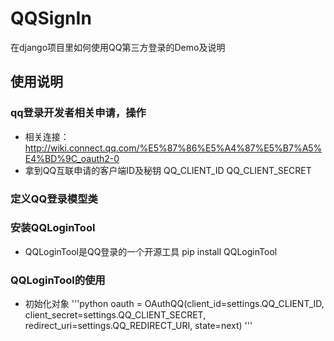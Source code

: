 # QQSignIn
在django项目里如何使用QQ第三方登录的Demo及说明
## 使用说明
### qq登录开发者相关申请，操作
* 相关连接：http://wiki.connect.qq.com/%E5%87%86%E5%A4%87%E5%B7%A5%E4%BD%9C_oauth2-0
* 拿到QQ互联申请的客户端ID及秘钥 QQ_CLIENT_ID QQ_CLIENT_SECRET 
### 定义QQ登录模型类
### 安装QQLoginTool
* QQLoginTool是QQ登录的一个开源工具 pip install QQLoginTool
### QQLoginTool的使用
* 初始化对象
'''python
oauth = OAuthQQ(client_id=settings.QQ_CLIENT_ID, 
                client_secret=settings.QQ_CLIENT_SECRET, 
                redirect_uri=settings.QQ_REDIRECT_URI, 
                state=next)
'''


                
                
